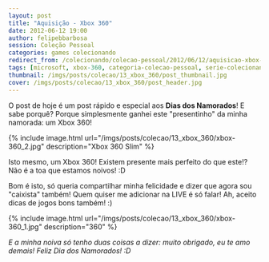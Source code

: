 ```yaml
---
layout: post
title: "Aquisição - Xbox 360"
date: 2012-06-12 19:00
author: felipebbarbosa
session: Coleção Pessoal
categories: games colecionando
redirect_from: /colecionando/colecao-pessoal/2012/06/12/aquisicao-xbox-360.html
tags: [microsoft, xbox-360, categoria-colecao-pessoal, serie-colecionando-games]
thumbnail: /imgs/posts/colecao/13_xbox_360/post_thumbnail.jpg
cover: /imgs/posts/colecao/13_xbox_360/post_header.jpg
---
```


O post de hoje é um post rápido e especial aos **Dias dos Namorados**! E sabe porquê? Porque simplesmente ganhei este "presentinho" da minha namorada: um Xbox 360!

<!--more-->

{% include image.html
  url="/imgs/posts/colecao/13_xbox_360/xbox-360_2.jpg"
  description="Xbox 360 Slim" %}

Isto mesmo, um Xbox 360! Existem presente mais perfeito do que este!? Não é a toa que estamos noivos! :D

Bom é isto, só queria compartilhar minha felicidade e dizer que agora sou "caixista" também! Quem quiser me adicionar na LIVE é só falar! Ah, aceito dicas de jogos bons também! :)

{% include image.html
  url="/imgs/posts/colecao/13_xbox_360/xbox-360_1.jpg"
  description="360" %}

_E a minha noiva só tenho duas coisas a dizer: muito obrigado, eu te amo demais! Feliz Dia dos Namorados! :D_
